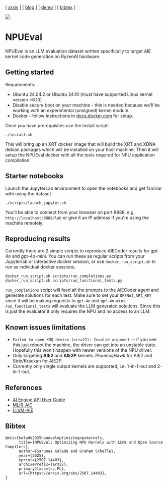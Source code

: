 [ [arxiv](https://arxiv.org/abs/2507.14403v1) ] [ [blog](https://amdresearch.github.io/NPUEval/blog.html) ] [ [demo](demo/) ] [ [bibtex](#bibtex) ]

![](docs/header_small.png)

# NPUEval

NPUEval is an LLM evaluation dataset written specifically to target AIE kernel code generation on RyzenAI hardware.

## Getting started

Requirements:
* Ubuntu 24.04.2 or Ubuntu 24.10 (must have supported Linux kernel version >6.10)
* Disable secure boot on your machine - this is needed because we'll be working with an experimental (unsigned) kernel module.
* Docker - follow instructions in [docs.docker.com](https://docs.docker.com/engine/install/ubuntu/) for setup.

Once you have prerequisites use the install script:
```
./install.sh
```

This will bring up an XRT docker image that will build the XRT and XDNA debian packages which will be installed on your host machine. Then it will setup the NPUEval docker with all the tools required for NPU application compilation.

## Starter notebooks

Launch the JupyterLab environment to open the notebooks and get familiar with using the dataset

```
./scripts/launch_jupyter.sh
```

You'll be able to connect from your browser on port 8888, e.g. `http://localhost:8888/lab` or give it an IP address if you're using the machine remotely.

## Reproducing results

Currently there are 2 simple scripts to reproduce AIECoder results for gpt-4o and gpt-4o-mini. You can run these as regular scripts from your Jupyterlab or interactive docker session, or use `docker_run_script.sh` to run as individual docker sessions.

```
docker_run_script.sh scripts/run_completions.py
docker_run_script.sh scripts/run_functional_tests.py
```

`run_completions` script will feed all the prompts to the AIECoder agent and generate solutions for each test. Make sure to set your `OPENAI_API_KEY` since it will be making requests to `gpt-4o` and `gpt-4o-mini`. 
`run_functional_tests` will evaluate the LLM generated solutions. Since this is just the evaluator it only requires the NPU and no access to an LLM.

## Known issues limitations

* `Failed to open KMQ device (err=22): Invalid argument` -- if you see this just reboot the machine, the driver can get into an unstable state. Hopefully this won't happen with newer versions of the NPU driver.
* Only targeting **AIE2** and **AIE2P** kernels. Phoenix/Hawk for AIE2 and Strix/Krackan for AIE2P.
* Currently only single output kernels are supported, i.e. 1-in-1-out and 2-in-1-out.

## References

* [AI Engine API User Guide](https://docs.amd.com/r/en-US/ug1079-ai-engine-kernel-coding/AI-Engine-API-Overview)
* [MLIR-AIE](https://github.com/Xilinx/mlir-aie)
* [LLVM-AIE](https://github.com/Xilinx/llvm-aie)

## Bibtex

```
@misc{kalade2025npuevaloptimizingnpukernels,
      title={NPUEval: Optimizing NPU Kernels with LLMs and Open Source Compilers}, 
      author={Sarunas Kalade and Graham Schelle},
      year={2025},
      eprint={2507.14403},
      archivePrefix={arXiv},
      primaryClass={cs.PL},
      url={https://arxiv.org/abs/2507.14403}, 
}
```

